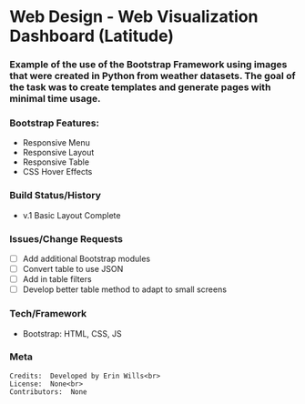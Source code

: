 # Web Design - Web Visualization Dashboard (Latitude)

### Example of the use of the Bootstrap Framework using images that were created in Python from weather datasets.  The goal of the task was to create templates and generate pages with minimal time usage.

### Bootstrap Features:
* Responsive Menu
* Responsive Layout
* Responsive Table
* CSS Hover Effects

### Build Status/History
* v.1 Basic Layout Complete

### Issues/Change Requests
- [ ] Add additional Bootstrap modules
- [ ] Convert table to use JSON
- [ ] Add in table filters
- [ ] Develop better table method to adapt to small screens

### Tech/Framework
* Bootstrap:  HTML, CSS, JS

### Meta
    Credits:  Developed by Erin Wills<br>
    License:  None<br>
    Contributors:  None 
    